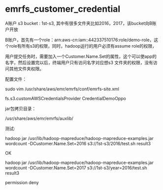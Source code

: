 # emrfs_customer_credential

A账户 s3 bucket : 1st-s3, 其中有很多文件夹比如2016，2017，该bucket向B账户开放
 
B账户，首先有一个role：arn:aws-cn:iam::442337510176:role/demo-role，这个role有所有s3的权限，同时，hadoop运行的用户必须有assume role的权限，
 
用户提交任务时，需要加入一个Customer.Name.Set的属性，这个可以使app的名字，然后设置完以后，终端用户只有访问名字对应想s3 文件夹的权限，没有访问其他文件夹权限。
 
配置文件：
 
sudo vim /usr/share/aws/emr/emrfs/conf/emrfs-site.xml
 
<configuration>
<property>
    <name>fs.s3.customAWSCredentialsProvider</name>
    <value>CredentialDemoOppo</value>
</configuration>
 
 
jar包拷贝目录：
 
/usr/share/aws/emr/emrfs/auxlib/
 
 
 
 测试:
 
hadoop jar /usr/lib/hadoop-mapreduce/hadoop-mapreduce-examples.jar wordcount -DCustomer.Name.Set=2016 s3://1st-s3/2016/test.sh result3
 
OK
 
hadoop jar /usr/lib/hadoop-mapreduce/hadoop-mapreduce-examples.jar wordcount -DCustomer.Name.Set=2017 s3://1st-s3/year=2016/test.sh result3
 
permission deny
